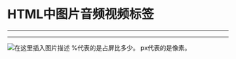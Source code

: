 ﻿# HTML中图片音频视频标签
----
-----

![在这里插入图片描述](https://img-blog.csdnimg.cn/b4765f81d5684a5faf138f8dc602a6d4.png?x-oss-process=image/watermark,type_d3F5LXplbmhlaQ,shadow_50,text_Q1NETiBATkpVU1RaSkM=,size_20,color_FFFFFF,t_70,g_se,x_16)
%代表的是占屏比多少。
px代表的是像素。
